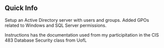 ## Quick Info

Setup an Active Directory server with users and groups. Added GPOs related to Windows and SQL Server permissions.

Instructions has the documentation used from my participitation in the CIS 483 Database Security class from UofL
